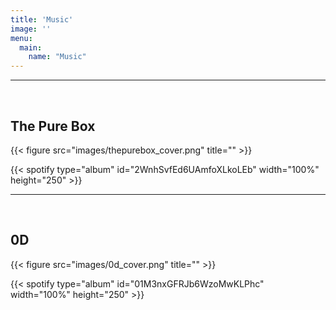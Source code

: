```yaml
---
title: 'Music'
image: ''
menu:
  main:
    name: "Music"
---
```

---
&nbsp;

## The Pure Box 
{{< figure src="images/thepurebox_cover.png" title="" >}}

{{< spotify type="album" id="2WnhSvfEd6UAmfoXLkoLEb" width="100%" height="250" >}}

---
&nbsp;


## 0D
{{< figure src="images/0d_cover.png" title="" >}}

{{< spotify type="album" id="01M3nxGFRJb6WzoMwKLPhc" width="100%" height="250" >}}